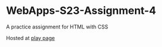 # WebApps-S23-Assignment-4
A practice assignment for HTML with CSS




Hosted at <a href="https://44-563-web-apps-s23.github.io/44563-webapps-s23-assignment4-Saikiran174/">play page</a>



